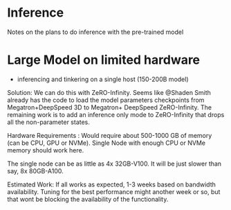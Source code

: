 # Inference

Notes on the plans to do inference with the pre-trained model

# Large Model on limited hardware

- inferencing and tinkering on a single host (150-200B model)

Solution: We can do this with ZeRO-Infinity. Seems like @Shaden Smith already has the code to load the model parameters checkpoints from Megatron+DeepSpeed 3D to Megatron+ DeepSpeed ZeRO-Infinity. The remaining work is to add an inference only mode to ZeRO-Infinity that drops all the non-parameter states.

Hardware Requirements : Would require about 500-1000 GB of memory (can be CPU, GPU or NVMe). Single Node with enough CPU or NVMe memory should work here.

The single node can be as little as 4x 32GB-V100. It will be just slower than say, 8x 80GB-A100.

Estimated Work: If all works as expected, 1-3 weeks based on bandwidth availability. Tuning for the best performance might another week or so, but that wont be blocking the availability of the functionality.
